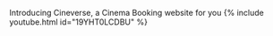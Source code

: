 Introducing Cineverse, a Cinema Booking website for you 
{% include youtube.html id="19YHT0LCDBU" %}
